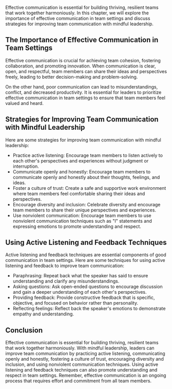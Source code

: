 
Effective communication is essential for building thriving, resilient teams that work together harmoniously. In this chapter, we will explore the importance of effective communication in team settings and discuss strategies for improving team communication with mindful leadership.

The Importance of Effective Communication in Team Settings
----------------------------------------------------------

Effective communication is crucial for achieving team cohesion, fostering collaboration, and promoting innovation. When communication is clear, open, and respectful, team members can share their ideas and perspectives freely, leading to better decision-making and problem-solving.

On the other hand, poor communication can lead to misunderstandings, conflict, and decreased productivity. It is essential for leaders to prioritize effective communication in team settings to ensure that team members feel valued and heard.

Strategies for Improving Team Communication with Mindful Leadership
-------------------------------------------------------------------

Here are some strategies for improving team communication with mindful leadership:

* Practice active listening: Encourage team members to listen actively to each other's perspectives and experiences without judgment or interruption.
* Communicate openly and honestly: Encourage team members to communicate openly and honestly about their thoughts, feelings, and ideas.
* Foster a culture of trust: Create a safe and supportive work environment where team members feel comfortable sharing their ideas and perspectives.
* Encourage diversity and inclusion: Celebrate diversity and encourage team members to share their unique perspectives and experiences.
* Use nonviolent communication: Encourage team members to use nonviolent communication techniques such as "I" statements and expressing emotions to promote understanding and respect.

Using Active Listening and Feedback Techniques
----------------------------------------------

Active listening and feedback techniques are essential components of good communication in team settings. Here are some techniques for using active listening and feedback to improve team communication:

* Paraphrasing: Repeat back what the speaker has said to ensure understanding and clarify any misunderstandings.
* Asking questions: Ask open-ended questions to encourage discussion and gain a deeper understanding of each other's perspectives.
* Providing feedback: Provide constructive feedback that is specific, objective, and focused on behavior rather than personality.
* Reflecting feelings: Reflect back the speaker's emotions to demonstrate empathy and understanding.

Conclusion
----------

Effective communication is essential for building thriving, resilient teams that work together harmoniously. With mindful leadership, leaders can improve team communication by practicing active listening, communicating openly and honestly, fostering a culture of trust, encouraging diversity and inclusion, and using nonviolent communication techniques. Using active listening and feedback techniques can also promote understanding and respect in team settings. Remember, effective communication is an ongoing process that requires effort and commitment from all team members.
